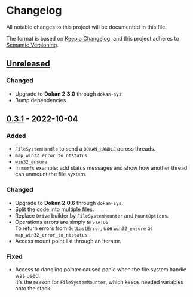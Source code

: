 # Changelog

All notable changes to this project will be documented in this file.

The format is based on [Keep a Changelog](https://keepachangelog.com/en/1.0.0/),
and this project adheres to [Semantic Versioning](https://semver.org/spec/v2.0.0.html).

## [Unreleased]

### Changed

- Upgrade to **Dokan 2.3.0** through `dokan-sys`.
- Bump dependencies.

## [0.3.1] - 2022-10-04

### Added

- `FileSystemHandle` to send a `DOKAN_HANDLE` across threads.
- `map_win32_error_to_ntstatus`
- `win32_ensure`
- In `memfs` example: add status messages and show how another thread can unmount the file system.

### Changed

- Upgrade to **Dokan 2.0.6** through `dokan-sys`.
- Split the code into multiple files.
- Replace `Drive` builder by `FileSystemMounter` and `MountOptions`.
- Operations errors are simply `NTSTATUS`.  
  To return errors from `GetLastError`, use `win32_ensure` or `map_win32_error_to_ntstatus`.
- Access mount point list through an iterator.

### Fixed

- Access to dangling pointer caused panic when the file system handle was used.  
  It's the reason for `FileSystemMounter`, which keeps needed variables onto the stack.

[unreleased]: https://github.com/dokan-dev/dokan-rust/compare/dokan@v0.3.1...HEAD
[0.3.1]: https://github.com/dokan-dev/dokan-rust/releases/tag/dokan@v0.3.1
